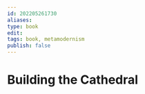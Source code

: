 ```yaml
---
id: 202205261730
aliases:
type: book
edit: 
tags: book, metamodernism
publish: false
---
```

# Building the Cathedral


